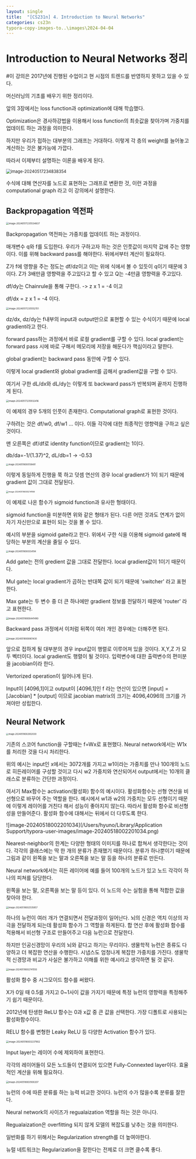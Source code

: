 ```yaml
---
layout: single
title:  "[CS231n] 4. Introduction to Neural Networks"
categories: cs23n
typora-copy-images-to..\images\2024-04-04
---
```




# Introduction to Neural Networks 정리



#이 강의은 2017년에 진행된 수업이고 현 시점의 트렌드를 반영하지 못하고 있을 수 있다. 

머신러닝의 기초를 배우기 위한 정리이다.



앞의 3장에서는 loss function과  optimization에 대해 학습했다.

Optimization은 경사하강법을 이용해서 loss function의 최솟값을 찾아가며 가중치를 업데이트 하는 과정을 의미한다.

하지만 우리가 접하는 대부분의 그래프는 거대하다. 이렇게 각 층의 weight를 늘어놓고 계산하는 것은 불가능에 가깝다.

따라서 이제부터 설명하는 이론을 배우게 된다.

<img src="/Users/hyuno/Library/Application Support/typora-user-images/image-20240517234838354.png" alt="image-20240517234838354" style="zoom: 80%;" />

수식에 대해 연산자를 노드로 표현하는 그래프로 변환한 것, 이런 과정을 computational graph 라고 이 강의에서 설명한다.



## Backpropagation 역전파

<img src="/Users/hyuno/Library/Application Support/typora-user-images/image-20240517235534837.png" alt="image-20240517235534837" style="zoom:45%;" />

Backpropagation 역전파는 가중치를 업데이트 하는 과정이다.

매개변수 q와 f를 도입한다. 우리가 구하고자 하는 것은 인풋값이 마지막 값에 주는 영향이다. 이를 위해 backward pass를 해야한다. 뒤에서부터 계산이 필요하다. 

Z가 f에 영향을 주는 정도는 df/dz이고 이는 위에 식에서 볼 수 있듯이  q이기 때문에 3이다. Z가 3배만큼 영향력을 주고있다고 할 수 있고 Q는 -4만큼 영향력을 주고있다.

df/dy는 Chainrule을 통해 구한다. -> z x 1 = -4 이고

df/dx = z x 1 = -4 이다.

 

<img src="/Users/hyuno/Library/Application Support/typora-user-images/image-20240517235552151.png" alt="image-20240517235552151" style="zoom: 45%;" />

dz/dx, dz/dy는 f내부의 input과 output만으로 표현할 수 있는 수식이기 때문에 local gradient라고 한다.

forward pass하는 과정에서 바로 로컬 gradient를 구할 수 있다. local gradient는 forward pass 시에 바로 구해서 메모리에 저장을 해둔다가 핵심이라고 말한다.

global gradient는 backward pass 동안에 구할 수 있다.

이렇게 local gradient와 global gradient를 곱해서 gradient값을 구할 수 있다.

여기서 구한 dL/dx와 dL/dy는 이렇게 또 backward pass가 반복되며 끝까지 진행하게 된다.



<img src="/Users/hyuno/Library/Application Support/typora-user-images/image-20240517235932416.png" alt="image-20240517235932416" style="zoom:44%;" />

이 예제의 경우 5개의 인풋이 존재한다. Computational graph로 표현한 것이다.

구하려는 것은 df/w0, df/w1 … 이다. 이들 각각에 대한 최종적인 영향력을 구하고 싶은 것이다.

맨 오른쪽은 df/df로 identity function이므로 gradient는 1이다.

db/da=-1/(1.37)^2, dL/db=1 -> -0.53

<img src="/Users/hyuno/Library/Application Support/typora-user-images/image-20240518000136481.png" alt="image-20240518000136481" style="zoom:40%;" />

이렇게 동일하게 진행을 쭉 하고 덧셈 연산의 경우 local gradient가 1이 되기 때문에 gradient 값이 그대로 전달된다.



<img src="/Users/hyuno/Library/Application Support/typora-user-images/image-20240518000214188.png" alt="image-20240518000214188" style="zoom:39%;" />



이 예제로 나온 함수가 sigmoid function과 유사한 형태이다.

sigmoid function을 미분하면 위와 같은 형태가 된다. 다른 어떤 것과도 연계가 없이 자기 자신만으로 표현이 되는 것을 볼 수 있다.

예시의 부분을 sigmoid gate라고 한다. 위에서 구한 식을 이용해 sigmoid gate에 해당하는 부분의 계산을 줄일 수 있다.



<img src="/Users/hyuno/Library/Application Support/typora-user-images/image-20240518000334194.png" alt="image-20240518000334194" style="zoom:40%;" />



Add gate는 전의 gredient 값을 그대로 전달한다. local gradient값이 1이기 때문이다.

Mul gate는 local gradient가 곱하는 반대쪽 값이 되기 때문에 'switcher' 라고 표현한다.

Max gate는 두 변수 중 더 큰 하나에만 gradient 정보를 전달하기 때문에 'router' 라고 표현한다.



<img src="/Users/hyuno/Library/Application Support/typora-user-images/image-20240518000441490.png" alt="image-20240518000441490" style="zoom: 43%;" />

Backward pass 과정에서 이처럼 뒤쪽이 여러 개인 경우에는 더해주면 된다. 



<img src="/Users/hyuno/Library/Application Support/typora-user-images/image-20240518000801430.png" alt="image-20240518000801430" style="zoom:41%;" />

앞으로 접하게 될 대부분의 경우 input값이 행렬로 이루어져 있을 것이다. X,Y,Z 가 모두 벡터이다. local gradient도 행렬이 될 것이다. 입력변수에 대한 출력변수의 편미분을 jacobian이라 한다.

Vertorized operation이 일어나게 된다.

 Input이 [4096,1]이고 output이 [4096,1]인 f 라는 연산이 있으면 [input] = [Jacobian] * [output] 이므로 jacobian matrix의 크기는 4096,4096의 크기를 가져야만 성립한다.



## Neural Network

<img src="/Users/hyuno/Library/Application Support/typora-user-images/image-20240518002002030.png" alt="image-20240518002002030" style="zoom: 40%;" />

기존의 스코어 function을 구할때는 f=Wx로 표현했다. Neural network에서는 W1x를 처리한 것을 다시 처리한다. 

위의 예시는 input인 x에서는 3072개를 가지고 w1이라는 가중치를 만나 100개의 노드로 히든레이어를 구성할 것이고 다시 w2 가중치와 연산되어서 output에서는 10개의 클래스로 분류하는 간단한 과정이다.

여서기 Max함수는 activation(활성화) 함수의 예시이다. 활성화함수는 선형 연산을 비선형으로 바꾸어 주는 역할을 한다. 예시에서 w1과 w2의 가중치는 모두 선형이기 때문에 이렇게 레이어를 거친다 해서 성능이 좋아지지 않는다. 따라서 활성화 함수로 비선형성을 만들어준다. 활성화 함수에 대해서는 뒤에서 더 다루도록 한다.



![image-20240518002201034](/Users/hyuno/Library/Application Support/typora-user-images/image-20240518002201034.png)

Nearest-neighbor의 한계는 다양한 형태의 이미지를 하나로 합쳐서 생각한다는 것이다. 각각의 클래스에는 딱 한 개의 분류가 존재했기 때문이다. 분류가 하나뿐이기 때문에 그림과 같이 왼쪽을 보는 말과 오른쪽을 보는 말 등을 하나의 분류로 만든다.

Neural network에서는 히든 레이어에 예를 들어 100개의 노드가 있고 노드 각각이 하나의 피쳐를 담당한다.

왼쪽을 보는 말, 오른쪽을 보는 말 등이 있다. 이 노드의 수는 실험을 통해 적합한 값을 찾아야 한다.



<img src="/Users/hyuno/Library/Application Support/typora-user-images/image-20240518002535857.png" alt="image-20240518002535857" style="zoom:42%;" />



하나의 뉴런이 여러 개가 연결되면서 전달과정이 일어난다. 뇌의 신경은 역치 이상의 자극을 전달하게 되는데 활성화 함수가 그 역할을 하게된다. 합 연산 후에 활성화 함수를 적용해서 비선형 구조로 만들어주고 다음 뉴런으로 전달한다.

하지만 인공신경망이 우리의 뇌와 같다고 하기는 무리이다. 생물학적 뉴런은 종류도 다양하고 더 복잡한 연산을 수행한다. 시냅스도 엄청나게 복잡한 가중치를 가진다. 생물학적 신경망과 비교가 사실은 불가하고 이해를 위한 예시라고 생각하면 될 것 같다.



<img src="/Users/hyuno/Library/Application Support/typora-user-images/image-20240518002741550.png" alt="image-20240518002741550" style="zoom: 42%;" />

활성화 함수 중 시그모이드 함수를 써왔다.

X가 0일 때 0.5를 가지고 0~1사이 값을 가지기 때문에 특정 뉴런의 영향력을 특정해주기 쉽기 때문이다.

 

2012년에 탄생한 ReLU 함수는 0과 x값 중 큰 값을 선택한다. 가장 디폴트로 사용되는 활성화함수이다.

RELU 함수를 변형한 Leaky ReLU 등 다양한 Activation 함수가 있다.



<img src="/Users/hyuno/Library/Application Support/typora-user-images/image-20240518003237902.png" alt="image-20240518003237902" style="zoom:45%;" />



Input layer는 레이어 수에 제외하여 표현한다.

각각의 레이어들이 모든 노드들이 연결되어 있으면 Fully-Connexted layer이다. 효율적인 계산을 위해 필요하다.

 <img src="/Users/hyuno/Library/Application Support/typora-user-images/image-20240518003500207.png" alt="image-20240518003500207" style="zoom:43%;" />

뉴런의 수에 따른 분류를 하는 능력 비교한 것이다. 뉴런의 수가 많을수록 분류를 잘한다.

Neural network의 사이즈가 regualaization 역할을 하는 것은 아니다.

Regualaization은 overfitting 되지 않게 모델의 복잡도를 낮추는 것을 의미한다.

일반화를 하기 위해서는 Regularization strength를 더 높여야한다.

뉴럴 네트워크는 Regularization을 잘한다는 전제로 더 크면 클수록 좋다.

